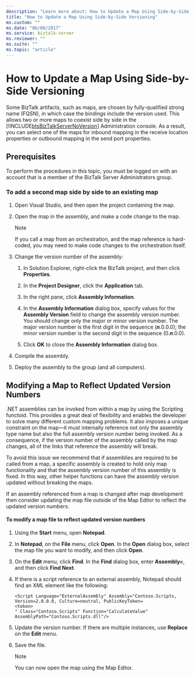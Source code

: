 ```yaml
---
description: "Learn more about: How to Update a Map Using Side-by-Side Versioning"
title: "How to Update a Map Using Side-by-Side Versioning"
ms.custom: ""
ms.date: "06/08/2017"
ms.service: biztalk-server
ms.reviewer: ""
ms.suite: ""
ms.topic: "article"
---
```

# How to Update a Map Using Side-by-Side Versioning
Some BizTalk artifacts, such as maps, are chosen by fully-qualified strong name (FQSN), in which case the bindings include the version used. This allows two or more maps to coexist side by side in the [!INCLUDE[btsBizTalkServerNoVersion](../includes/btsbiztalkservernoversion-md.md)] Administration console. As a result, you can select one of the maps for inbound mapping in the receive location properties or outbound mapping in the send port properties.  
  
## Prerequisites  
 To perform the procedures in this topic, you must be logged on with an account that is a member of the BizTalk Server Administrators group.  
  
### To add a second map side by side to an existing map  
  
1.  Open Visual Studio, and then open the project containing the map.  
  
2.  Open the map in the assembly, and make a code change to the map.  
  
    > [!NOTE]  
    >  If you call a map from an orchestration, and the map reference is hard-coded, you may need to make code changes to the orchestration itself.  
  
3.  Change the version number of the assembly:  
  
    1.  In Solution Explorer, right-click the BizTalk project, and then click **Properties**.  
  
    2.  In the **Project Designer**, click the **Application** tab.  
  
    3.  In the right pane, click **Assembly Information**.  
  
    4.  In the **Assembly Information** dialog box, specify values for the **Assembly Version** field to change the assembly version number. You should change only the major or minor version number. The major version number is the first digit in the sequence (***n***.0.0.0); the minor version number is the second digit in the sequence (0.***n***.0.0).  
  
    5.  Click **OK** to close the **Assembly Information** dialog box.  
  
4.  Compile the assembly.  
  
5.  Deploy the assembly to the group (and all computers).  
  
## Modifying a Map to Reflect Updated Version Numbers  
 .NET assemblies can be invoked from within a map by using the Scripting functoid. This provides a great deal of flexibility and enables the developer to solve many different custom mapping problems. It also imposes a unique constraint on the map—it must internally reference not only the assembly type name but also the full assembly version number being invoked. As a consequence, if the version number of the assembly called by the map changes, all of the links that reference the assembly will break.  
  
 To avoid this issue we recommend that if assemblies are required to be called from a map, a specific assembly is created to hold only map functionality and that the assembly version number of this assembly is fixed. In this way, other helper functions can have the assembly version updated without breaking the maps.  
  
 If an assembly referenced from a map is changed after map development then consider updating the map file outside of the Map Editor to reflect the updated version numbers.  
  
#### To modify a map file to reflect updated version numbers  
  
1.  Using the **Start** menu, open **Notepad**.  
  
2.  In **Notepad**, on the **File** menu, click **Open**. In the **Open** dialog box, select the map file you want to modify, and then click **Open**.  
  
3.  On the **Edit** menu, click **Find**. In the **Find** dialog box, enter **Assembly=**, and then click **Find Next**.  
  
4.  If there is a script reference to an external assembly, Notepad should find an XML element like the following:  
  
    ```  
    <Script Language="ExternalAssembly" Assembly="Contoso.Scripts, Version=2.0.0.0, Culture=neutral, PublicKeyToken=  
    <token>  
    " Class="Contoso.Scripts" Function="CalculateValue" AssemblyPath="Contoso.Scripts.dll"/>  
    ```  
  
5.  Update the version number. If there are multiple instances, use **Replace** on the **Edit** menu.  
  
6.  Save the file.  
  
    > [!NOTE]  
    >  You can now open the map using the Map Editor.
